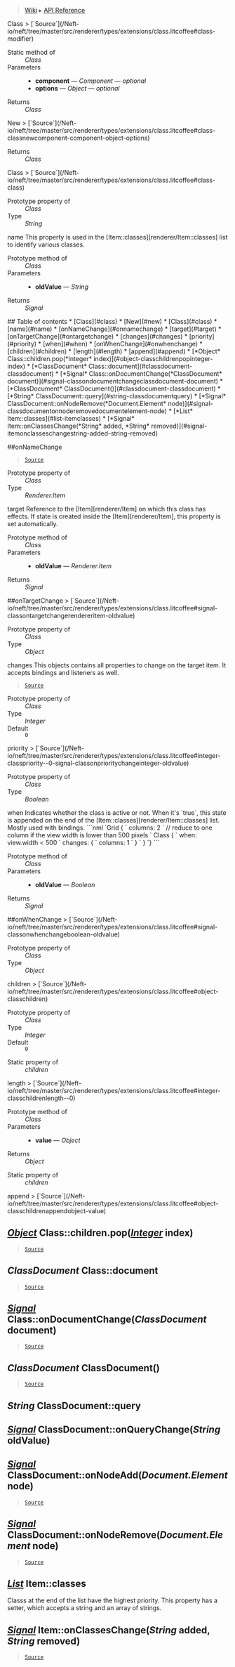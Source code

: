 > [Wiki](Home) ▸ [API Reference](API-Reference)

<dl></dl>
Class
> [`Source`](/Neft-io/neft/tree/master/src/renderer/types/extensions/class.litcoffee#class-modifier)

<dl><dt>Static method of</dt><dd><i>Class</i></dd><dt>Parameters</dt><dd><ul><li><b>component</b> — <i>Component</i> — <i>optional</i></li><li><b>options</b> — <i>Object</i> — <i>optional</i></li></ul></dd><dt>Returns</dt><dd><i>Class</i></dd></dl>
New
> [`Source`](/Neft-io/neft/tree/master/src/renderer/types/extensions/class.litcoffee#class-classnewcomponent-component-object-options)

<dl><dt>Returns</dt><dd><i>Class</i></dd></dl>
Class
> [`Source`](/Neft-io/neft/tree/master/src/renderer/types/extensions/class.litcoffee#class-class)

<dl><dt>Prototype property of</dt><dd><i>Class</i></dd><dt>Type</dt><dd><i>String</i></dd></dl>
name
This property is used in the [Item::classes][renderer/Item::classes] list
to identify various classes.

<dl><dt>Prototype method of</dt><dd><i>Class</i></dd><dt>Parameters</dt><dd><ul><li><b>oldValue</b> — <i>String</i></li></ul></dd><dt>Returns</dt><dd><i>Signal</i></dd></dl>
## Table of contents
    * [Class](#class)
    * [New](#new)
    * [Class](#class)
    * [name](#name)
  * [onNameChange](#onnamechange)
    * [target](#target)
  * [onTargetChange](#ontargetchange)
    * [changes](#changes)
    * [priority](#priority)
    * [when](#when)
  * [onWhenChange](#onwhenchange)
    * [children](#children)
    * [length](#length)
    * [append](#append)
  * [*Object* Class::children.pop(*Integer* index)](#object-classchildrenpopinteger-index)
  * [*ClassDocument* Class::document](#classdocument-classdocument)
  * [*Signal* Class::onDocumentChange(*ClassDocument* document)](#signal-classondocumentchangeclassdocument-document)
  * [*ClassDocument* ClassDocument()](#classdocument-classdocument)
  * [*String* ClassDocument::query](#string-classdocumentquery)
  * [*Signal* ClassDocument::onNodeRemove(*Document.Element* node)](#signal-classdocumentonnoderemovedocumentelement-node)
  * [*List* Item::classes](#list-itemclasses)
  * [*Signal* Item::onClassesChange(*String* added, *String* removed)](#signal-itemonclasseschangestring-added-string-removed)

##onNameChange
> [`Source`](/Neft-io/neft/tree/master/src/renderer/types/extensions/class.litcoffee#signal-classonnamechangestring-oldvalue)

<dl><dt>Prototype property of</dt><dd><i>Class</i></dd><dt>Type</dt><dd><i>Renderer.Item</i></dd></dl>
target
Reference to the [Item][renderer/Item] on which this class has effects.
If state is created inside the [Item][renderer/Item], this property is set automatically.

<dl><dt>Prototype method of</dt><dd><i>Class</i></dd><dt>Parameters</dt><dd><ul><li><b>oldValue</b> — <i>Renderer.Item</i></li></ul></dd><dt>Returns</dt><dd><i>Signal</i></dd></dl>
##onTargetChange
> [`Source`](/Neft-io/neft/tree/master/src/renderer/types/extensions/class.litcoffee#signal-classontargetchangerendereritem-oldvalue)

<dl><dt>Prototype property of</dt><dd><i>Class</i></dd><dt>Type</dt><dd><i>Object</i></dd></dl>
changes
This objects contains all properties to change on the target item.
It accepts bindings and listeners as well.

> [`Source`](/Neft-io/neft/tree/master/src/renderer/types/extensions/class.litcoffee#object-classchanges)

<dl><dt>Prototype property of</dt><dd><i>Class</i></dd><dt>Type</dt><dd><i>Integer</i></dd><dt>Default</dt><dd><code>0</code></dd></dl>
priority
> [`Source`](/Neft-io/neft/tree/master/src/renderer/types/extensions/class.litcoffee#integer-classpriority--0-signal-classonprioritychangeinteger-oldvalue)

<dl><dt>Prototype property of</dt><dd><i>Class</i></dd><dt>Type</dt><dd><i>Boolean</i></dd></dl>
when
Indicates whether the class is active or not.
When it's `true`, this state is appended on the
end of the [Item::classes][renderer/Item::classes] list.
Mostly used with bindings.
```nml
`Grid {
`   columns: 2
`   // reduce to one column if the view width is lower than 500 pixels
`   Class {
`       when: view.width < 500
`       changes: {
`           columns: 1
`       }
`   }
`}
```

<dl><dt>Prototype method of</dt><dd><i>Class</i></dd><dt>Parameters</dt><dd><ul><li><b>oldValue</b> — <i>Boolean</i></li></ul></dd><dt>Returns</dt><dd><i>Signal</i></dd></dl>
##onWhenChange
> [`Source`](/Neft-io/neft/tree/master/src/renderer/types/extensions/class.litcoffee#signal-classonwhenchangeboolean-oldvalue)

<dl><dt>Prototype property of</dt><dd><i>Class</i></dd><dt>Type</dt><dd><i>Object</i></dd></dl>
children
> [`Source`](/Neft-io/neft/tree/master/src/renderer/types/extensions/class.litcoffee#object-classchildren)

<dl><dt>Prototype property of</dt><dd><i>Class</i></dd><dt>Type</dt><dd><i>Integer</i></dd><dt>Default</dt><dd><code>0</code></dd></dl>
<dl><dt>Static property of</dt><dd><i>children</i></dd></dl>
length
> [`Source`](/Neft-io/neft/tree/master/src/renderer/types/extensions/class.litcoffee#integer-classchildrenlength--0)

<dl><dt>Prototype method of</dt><dd><i>Class</i></dd><dt>Parameters</dt><dd><ul><li><b>value</b> — <i>Object</i></li></ul></dd><dt>Returns</dt><dd><i>Object</i></dd></dl>
<dl><dt>Static property of</dt><dd><i>children</i></dd></dl>
append
> [`Source`](/Neft-io/neft/tree/master/src/renderer/types/extensions/class.litcoffee#object-classchildrenappendobject-value)

[*Object*](/Neft-io/neft/wiki/Utils-API.md#boolean-isobjectany-value) Class::children.pop([*Integer*](/Neft-io/neft/wiki/Utils-API.md#boolean-isintegerany-value) index)
---------------------------------------------

> [`Source`](/Neft-io/neft/tree/master/src/renderer/types/extensions/class.litcoffee#object-classchildrenpopinteger-index)

*ClassDocument* Class::document
-------------------------------

> [`Source`](/Neft-io/neft/tree/master/src/renderer/types/extensions/class.litcoffee#classdocument-classdocument)

## [*Signal*](/Neft-io/neft/wiki/Signal-API.md#class-signal) Class::onDocumentChange(*ClassDocument* document)

> [`Source`](/Neft-io/neft/tree/master/src/renderer/types/extensions/class.litcoffee#signal-classondocumentchangeclassdocument-document)

*ClassDocument* ClassDocument()
-------------------------------

> [`Source`](/Neft-io/neft/tree/master/src/renderer/types/extensions/class.litcoffee#classdocument-classdocument)

*String* ClassDocument::query
-----------------------------
## [*Signal*](/Neft-io/neft/wiki/Signal-API.md#class-signal) ClassDocument::onQueryChange(*String* oldValue)
[*Signal*](/Neft-io/neft/wiki/Signal-API.md#class-signal) ClassDocument::onNodeAdd(*Document.Element* node)
----------------------------------------------------------

> [`Source`](/Neft-io/neft/tree/master/src/renderer/types/extensions/class.litcoffee#string-classdocumentquery-signal-classdocumentonquerychangestring-oldvaluesignal-classdocumentonnodeadddocumentelement-node)

[*Signal*](/Neft-io/neft/wiki/Signal-API.md#class-signal) ClassDocument::onNodeRemove(*Document.Element* node)
-------------------------------------------------------------

> [`Source`](/Neft-io/neft/tree/master/src/renderer/types/extensions/class.litcoffee#signal-classdocumentonnoderemovedocumentelement-node)

[*List*](/Neft-io/neft/wiki/List-API.md#class-list) Item::classes
--------------------

Classs at the end of the list have the highest priority.
This property has a setter, which accepts a string and an array of strings.

## [*Signal*](/Neft-io/neft/wiki/Signal-API.md#class-signal) Item::onClassesChange(*String* added, *String* removed)

> [`Source`](/Neft-io/neft/tree/master/src/renderer/types/extensions/class.litcoffee#signal-itemonclasseschangestring-added-string-removed)

